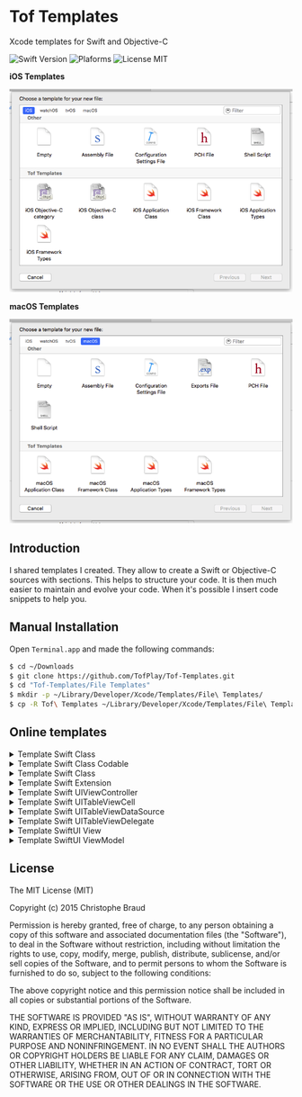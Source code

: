 # Tof Templates
Xcode templates for Swift and Objective-C

![Swift Version](https://img.shields.io/badge/Swift-4.0-orange.svg)
![Plaforms](https://img.shields.io/badge/Platform-iOS%20|%20macOS-lightgrey.svg)
![License MIT](https://img.shields.io/badge/License-MIT-lightgrey.svg) 

**iOS Templates**

![](https://raw.githubusercontent.com/TofPlay/Tof-Templates/master/Images/Tof-Templates-iOS.png)

**macOS Templates**

![](https://raw.githubusercontent.com/TofPlay/Tof-Templates/master/Images/Tof-Templates-macOS.png)

## Introduction

I shared templates I created. They allow to create a Swift or Objective-C sources with sections. This helps to structure your code. It is then much easier to maintain and evolve your code. When it's possible I insert code snippets to help you.

## Manual Installation 
Open `Terminal.app` and made the following commands:
```bash
$ cd ~/Downloads
$ git clone https://github.com/TofPlay/Tof-Templates.git
$ cd "Tof-Templates/File Templates"
$ mkdir -p ~/Library/Developer/Xcode/Templates/File\ Templates/
$ cp -R Tof\ Templates ~/Library/Developer/Xcode/Templates/File\ Templates/
``` 

## Online templates

<details>
<summary>Template Swift Class</summary>

```swift
// MARK: -
// MARK: <#class#>
// MARK: -
public class <#class#> {
  // MARK: -
  // MARK: Public access
  // MARK: -
  
  // MARK: -> Public enums
  
  // MARK: -> Public structs
  
  // MARK: -> Public class
  
  // MARK: -> Public type alias 
  
  // MARK: -> Public static properties
  
  // MARK: -> Public properties
  
  // MARK: -> Public class methods
  
  // MARK: -> Public init methods
  
  // MARK: -> Public operators

  // MARK: -> Public methods
    
  // MARK: -
  // MARK: Internal access (aka public for current module)
  // MARK: -
  
  // MARK: -> Internal enums
  
  // MARK: -> Internal structs
  
  // MARK: -> Internal class
  
  // MARK: -> Internal type alias 
  
  // MARK: -> Internal static properties
  
  // MARK: -> Internal properties

  // MARK: -> Internal class methods
  
  // MARK: -> Internal operators

  // MARK: -> Internal methods
  
  // MARK: -
  // MARK: Private access
  // MARK: -
  
  // MARK: -> Private enums
  
  // MARK: -> Private structs
  
  // MARK: -> Private class
  
  // MARK: -> Private type alias 

  // MARK: -> Private static properties

  // MARK: -> Private properties

  // MARK: -> Private class methods
  
  // MARK: -> Private init methods
  
  // MARK: -> Private operators

  // MARK: -> Private methods
}
```
</details>

<details>
<summary>Template Swift Class Codable</summary>

```swift
// MARK: -
// MARK: <#class#>
// MARK: -
public class <#class#>: Codable {
    // MARK: -
    // MARK: Public access
    // MARK: -
    
    // MARK: -> Public enums
    
    public enum CodingKeys: String, CodingKey {
        case <#property#>
    }
    
    // MARK: -> Public structs
    
    // MARK: -> Public class
    
    // MARK: -> Public type alias
    
    // MARK: -> Public static properties
    
    // MARK: -> Public properties
    
    public var <#property#>:<#type#> = <#default value#>
    
    // MARK: -> Public class methods
    
    // MARK: -> Public init methods
    
    public init() {}
    
    // MARK: -> Public methods
    
    // MARK: -> Public protocol Encodable
    
    public func encode(to pEncoder: Encoder) throws {
        var lContainer = pEncoder.container(keyedBy: CodingKeys.self)
        
        try lContainer.encode(<#property#>, forKey: .<#property#>)
    }
    
    // MARK: -> Public protocol Decodable
    
    public required init(from pDecoder: Decoder) throws {
        if let lContainer = try? pDecoder.container(keyedBy: CodingKeys.self) {
            var lInvalidFields:[String] = []
            
            // Required
            if let l<#property#> = try? lContainer.decode(String.self, forKey: .<#property#>) {
                id = l<#property#>
            } else {
                lInvalidFields.append(CodingKeys.<#property#>.stringValue)
            }
            
            if lInvalidFields.isEmpty == false {
                print("⚠️ \(Swift.type(of: self)): invalid fields: [\(lInvalidFields.joined(separator: ","))]")
            }
        } else {
            print("⚠️ \(type(of: self)): invalid json")
        }
    }

    // MARK: -
    // MARK: Internal access (aka public for current module)
    // MARK: -
    
    // MARK: -> Internal enums
    
    // MARK: -> Internal structs
    
    // MARK: -> Internal class
    
    // MARK: -> Internal type alias
    
    // MARK: -> Internal static properties
    
    // MARK: -> Internal properties
    
    // MARK: -> Internal class methods
    
    // MARK: -> Internal init methods
    
    // MARK: -> Internal operators
    
    // MARK: -> Internal methods
    
    // MARK: -
    // MARK: Private access
    // MARK: -
    
    // MARK: -> Private enums
    
    // MARK: -> Private structs
    
    // MARK: -> Private class
    
    // MARK: -> Private type alias
    
    // MARK: -> Private static properties
    
    // MARK: -> Private properties
    
    // MARK: -> Private class methods
    
    // MARK: -> Private init methods
    
    // MARK: -> Private operators
    
    // MARK: -> Private methods
    
}
```
</details>

<details>
<summary>Template Swift Class</summary>

```swift
```
</details>

<details>
<summary>Template Swift Extension</summary>

```swift
// MARK: -
// MARK: NSObject extension
// MARK: -
 extension NSObject {
  // MARK: -
  // MARK: Public access
  // MARK: -
  
  // MARK: -> Public enums
  
  // MARK: -> Public structs
  
  // MARK: -> Public class
  
  // MARK: -> Public type alias 
  
  // MARK: -> Public static properties
  
  // MARK: -> Public properties
  
  // MARK: -> Public class methods
  
  // MARK: -> Public init methods
  
  // MARK: -> Public operators
  
  // MARK: -> Public methods
  
  // MARK: -
  // MARK: Internal access (aka public for current module)
  // MARK: -
  
  // MARK: -> Internal enums
  
  // MARK: -> Internal structs
  
  // MARK: -> Internal class
  
  // MARK: -> Internal type alias 
  
  // MARK: -> Internal static properties
  
  // MARK: -> Internal properties
  
  // MARK: -> Internal class methods
  
  // MARK: -> Internal init methods
  
  // MARK: -> Internal operators

  // MARK: -> Internal methods
  
  // MARK: -
  // MARK: Private access
  // MARK: -
  
  // MARK: -> Private enums
  
  // MARK: -> Private structs
  
  // MARK: -> Private class
  
  // MARK: -> Private type alias 

  // MARK: -> Private static properties

  // MARK: -> Private properties
  
  // MARK: -> Private class methods
  
  // MARK: -> Private init methods
  
  // MARK: -> Private operators

  // MARK: -> Private methods
}
```
</details>

<details>
<summary>Template Swift UIViewController</summary>

```swift
import UIKit

// MARK: -
// MARK: <#class#>
// MARK: -
public class  <#class#>: UIViewController {
  // MARK: -
  // MARK: Interface
  // MARK: -
  
  // MARK: Interface Builder properties
  
  // MARK: Interface Builder actions
  
  // MARK: Interface navigation
  
  //public override func prepare(for pSegue: UIStoryboardSegue, sender pSender: Any?) {
  //  if pSegue.identifier == "<#segue name#>" {
  //    if let l<#View Controller#> = pSegue.destination as? <#View Controller#> {
  //      // Set public properties of view controller
  //    }
  //  } else if pSegue.identifier == "<#segue name#>" {
  //    if let l<#View Controller#> = pSegue.destination as? <#View Controller#> {
  //      // Set public properties of view controller
  //    }
  //  }
  //}
  
  // MARK: Interface notifications
  
  ////@objc public func notification<#notification name#>(_ pNotification: NSNotification) {
  //  if pNotification.object is <#type#> {
  //    // <#notification code#>
  //  }
  //}
  
  // MARK: Interface class override UIViewController
  
  // Called after the controller's view is loaded into memory.
  public override func viewDidLoad() {
    super.viewDidLoad()
    // Do any additional setup after loading the view
  }
  
  // Notifies the view controller that its view is about to be added to a view hierarchy.
  //public override func viewWillAppear(_ pAnimated: Bool) {
  //  super.viewWillAppear(pAnimated)
  //}
  
  // Notifies the view controller that its view was added to a view hierarchy.
  //public override func viewDidAppear(_ pAnimated: Bool) {
  //  super.viewDidAppear(pAnimated)
  //}
  
  // Notifies the view controller that its view is about to be removed from a view hierarchy.
  //public override func viewWillDisappear(_ pAnimated: Bool) {
  //  super.viewWillDisappear(pAnimated)
  //}
  
  // Notifies the view controller that its view was removed from a view hierarchy.
  //public override func viewDidDisappear(_ pAnimated: Bool) {
  //  super.viewDidDisappear(pAnimated)
  //}

  public override func didReceiveMemoryWarning() {
    super.didReceiveMemoryWarning()
    // Dispose of any resources that can be recreated.
  }
  
  // MARK: -
  // MARK: Public access
  // MARK: -
  
  // MARK: -> Public enums
  
  // MARK: -> Public structs
  
  // MARK: -> Public class
  
  // MARK: -> Public type alias 
  
  // MARK: -> Public static properties
  
  // MARK: -> Public properties
  
  // MARK: -> Public class methods
  
  // MARK: -> Public init methods
  
  // MARK: -> Public operators

  // MARK: -> Public methods
    
  // MARK: -
  // MARK: Internal access (aka public for current module)
  // MARK: -
  
  // MARK: -> Internal enums
  
  // MARK: -> Internal structs
  
  // MARK: -> Internal class
  
  // MARK: -> Internal type alias 
  
  // MARK: -> Internal static properties
  
  // MARK: -> Internal properties
  
  // MARK: -> Internal class methods
  
  // MARK: -> Internal operators

  // MARK: -> Internal methods

  // MARK: -
  // MARK: Private access
  // MARK: -
  
  // MARK: -> Private enums
  
  // MARK: -> Private structs
  
  // MARK: -> Private class
  
  // MARK: -> Private type alias 

  // MARK: -> Private static properties

  // MARK: -> Private properties

  // MARK: -> Private class methods
  
  // MARK: -> Private init methods
  
  // MARK: -> Private operators

  // MARK: -> Private methods
}
```
</details>

<details>
<summary>Template Swift UITableViewCell</summary>

```swift
// MARK: -
// MARK: <#class#>
// MARK: -
public class <#class#> : UITableViewCell {
    // MARK: -
    // MARK: Public access
    // MARK: -
    
    // MARK: -> Public properties
    
    @IBOutlet weak var lbl<#label#>: UILabel!
    
    // MARK: -> Public class methods
    
    // MARK: -> Public init methods
    
    // MARK: -> Public methods
}
```
</details>

<details>
<summary>Template Swift UITableViewDataSource</summary>

```swift
// MARK: -
// MARK: Interface implementation protocol UITableViewDataSource
// MARK: -
extension <#class#>: UITableViewDataSource {

    public func numberOfSections(in tableView: UITableView) -> Int {
        return 1
    }
    
    public func tableView(_ tableView: UITableView, numberOfRowsInSection section: Int) -> Int {
        return items.count
    }
    
    public func tableView(_ tableView: UITableView, cellForRowAt pIndexPath: IndexPath) -> UITableViewCell {
        let lItem = items[pIndexPath.row]
        
        guard let lRet = tableView.dequeueReusableCell(withIdentifier: “<“#cel identifier#>, for: pIndexPath) as? HTAFormListCell else {
            return UITableViewCell()
        }
        
        lRet.lbl<#label#>.textColor = UIColor(named: “<#asset color#>”)
        lRet.lbl<#label#>.text = lItem.value

        lRet.backgroundColor = UIColor(named: “<#asset color#>”)
        
        return lRet
    }
}
```
</details>

<details>
<summary>Template Swift UITableViewDelegate</summary>

```swift
// MARK: -
// MARK: Interface implementation protocol UITableViewDelegate
// MARK: -
extension <#class#>: UITableViewDelegate {

    public func tableView(_ tableView: UITableView, heightForRowAt pIndexPath: IndexPath) -> CGFloat {
        return <#cell height#>
    }

    public func tableView(_ pTableView: UITableView, willDisplay cell: UITableViewCell, forRowAt pIndexPath: IndexPath) {
    }

    public func tableView(_ pTableView: UITableView, didSelectRowAt pIndexPath: IndexPath) {
    }

    public func tableView(_ tableView: UITableView, didDeselectRowAt pIndexPath: IndexPath) {
    }

}
```
</details>

<details>
<summary>Template SwiftUI View</summary>

```swift
// MARK: -
// MARK: <#class#>
// MARK: -
public class <#class#>: View {
  // MARK: -
  // MARK: Parameters
  // MARK: -

  // MARK: -> Parameters constantes

  // MARK: -> Parameters binding objects

  // MARK: -> Parameters closures

  // MARK: -
  // MARK: Public access
  // MARK: -
  
  // MARK: -> Public enums
  
  // MARK: -> Public structs
  
  // MARK: -> Public class
  
  // MARK: -> Public type alias 
  
  // MARK: -> Public static methods
  
  // MARK: -> Public init methods
  
  // MARK: -> Public methods
  
  // MARK: -
  // MARK: Private section
  // MARK: -

  // MARK: -> Private environment objects

  // MARK: -> Private StateObject 

  // MARK: -> Private State 

  // MARK: -> Private constantes

  // MARK: -> Private properties

  // MARK: -> Private methods

  // MARK: -
  // MARK: Body
  // MARK: -

  var body: some View {
      VStack {
      	  Text(“Hello World!”)   
      }
  }
}
```
</details>

<details>
<summary>Template SwiftUI ViewModel</summary>

```swift
// MARK: -
// MARK: <#class#>VM
// MARK: -
public class <#class#>VM: ObservableObject {
  // MARK: -
  // MARK: Public access
  // MARK: -
  
  // MARK: -> Public enums
  
  // MARK: -> Public structs
  
  // MARK: -> Public class
  
  // MARK: -> Public type alias 

  // MARK: -> Public published properties

  // MARK: -> Public static methods
  
  // MARK: -> Public init methods
  
  // MARK: -> Public methods

  // MARK: -
  // MARK: Private access
  // MARK: -
  
  // MARK: -> Private enums
  
  // MARK: -> Private structs
  
  // MARK: -> Private class
  
  // MARK: -> Private type alias 

  // MARK: -> Private static properties

  // MARK: -> Private properties

  // MARK: -> Private class methods
  
  // MARK: -> Private init methods
  
  // MARK: -> Private operators

  // MARK: -> Private methods

  // MARK: -
  // MARK: Dummy datas
  // MARK: -
}
```
</details>

## License
The MIT License (MIT)

Copyright (c) 2015 Christophe Braud

Permission is hereby granted, free of charge, to any person obtaining a copy
of this software and associated documentation files (the "Software"), to deal
in the Software without restriction, including without limitation the rights
to use, copy, modify, merge, publish, distribute, sublicense, and/or sell
copies of the Software, and to permit persons to whom the Software is
furnished to do so, subject to the following conditions:

The above copyright notice and this permission notice shall be included in all
copies or substantial portions of the Software.

THE SOFTWARE IS PROVIDED "AS IS", WITHOUT WARRANTY OF ANY KIND, EXPRESS OR
IMPLIED, INCLUDING BUT NOT LIMITED TO THE WARRANTIES OF MERCHANTABILITY,
FITNESS FOR A PARTICULAR PURPOSE AND NONINFRINGEMENT. IN NO EVENT SHALL THE
AUTHORS OR COPYRIGHT HOLDERS BE LIABLE FOR ANY CLAIM, DAMAGES OR OTHER
LIABILITY, WHETHER IN AN ACTION OF CONTRACT, TORT OR OTHERWISE, ARISING FROM,
OUT OF OR IN CONNECTION WITH THE SOFTWARE OR THE USE OR OTHER DEALINGS IN THE
SOFTWARE.
